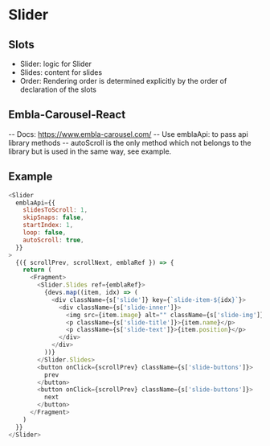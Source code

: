 # Slider

## Slots

- Slider: logic for Slider
- Slides: content for slides
- Order: Rendering order is determined explicitly by the order of declaration of the slots

## Embla-Carousel-React

-- Docs: https://www.embla-carousel.com/
-- Use emblaApi: to pass api library methods
-- autoScroll is the only method which not belongs to the library but is used in the same way, see example.

## Example

```javascript
<Slider
  emblaApi={{
    slidesToScroll: 1,
    skipSnaps: false,
    startIndex: 1,
    loop: false,
    autoScroll: true,
  }}
>
  {({ scrollPrev, scrollNext, emblaRef }) => {
    return (
      <Fragment>
        <Slider.Slides ref={emblaRef}>
          {devs.map((item, idx) => (
            <div className={s['slide']} key={`slide-item-${idx}`}>
              <div className={s['slide-inner']}>
                <img src={item.image} alt="" className={s['slide-img']} />
                <p className={s['slide-title']}>{item.name}</p>
                <p className={s['slide-text']}>{item.position}</p>
              </div>
            </div>
          ))}
        </Slider.Slides>
        <button onClick={scrollPrev} className={s['slide-buttons']}>
          prev
        </button>
        <button onClick={scrollPrev} className={s['slide-buttons']}>
          next
        </button>
      </Fragment>
    )
  }}
</Slider>
```
